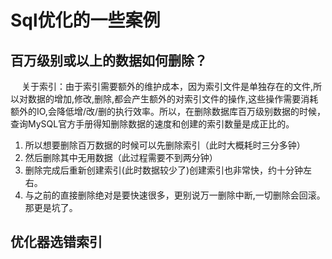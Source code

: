 

<!-- 


子查询优化
一次非常有意思的 SQL 优化经历：从 30248.271s 到 0.001s 
https://mp.weixin.qq.com/s/rjkvvd2ia1A_Ix6rHYTgpw
**limit，子查询优化
一次 SQL 查询优化原理分析（900W+ 数据，从 17s 到 300ms）
https://mp.weixin.qq.com/s/7CAuMI7mzFxENfRCM4N65g

强制使用索引失败，要用analyze tables，看它有没有再重新组队。  
-->

# Sql优化的一些案例  

## 百万级别或以上的数据如何删除？  
&emsp; 关于索引：由于索引需要额外的维护成本，因为索引文件是单独存在的文件,所以对数据的增加,修改,删除,都会产生额外的对索引文件的操作,这些操作需要消耗额外的IO,会降低增/改/删的执行效率。所以，在删除数据库百万级别数据的时候，查询MySQL官方手册得知删除数据的速度和创建的索引数量是成正比的。  
1. 所以想要删除百万数据的时候可以先删除索引（此时大概耗时三分多钟）  
2. 然后删除其中无用数据（此过程需要不到两分钟）  
3. 删除完成后重新创建索引(此时数据较少了)创建索引也非常快，约十分钟左右。  
4. 与之前的直接删除绝对是要快速很多，更别说万一删除中断,一切删除会回滚。那更是坑了。  

## 优化器选错索引  
<!--

MySQL 索引优化实例
https://mp.weixin.qq.com/s/dUgonoftcSGjlWgYpoTEUw
-->


